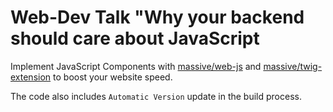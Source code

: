 Web-Dev Talk "Why your backend should care about JavaScript
===========================================================

Implement JavaScript Components with [massive/web-js](https://github.com/massiveart/web-js) and [massive/twig-extension](https://github.com/massiveart/web-twig) to boost your website speed.

The code also includes `Automatic Version` update in the build process.
